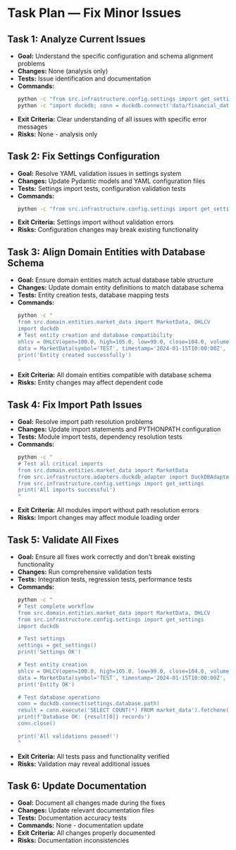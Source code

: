 # Task Plan — Fix Minor Issues

## Task 1: Analyze Current Issues
- **Goal:** Understand the specific configuration and schema alignment problems
- **Changes:** None (analysis only)
- **Tests:** Issue identification and documentation
- **Commands:**
  ```bash
  python -c "from src.infrastructure.config.settings import get_settings; print('Testing settings import...')"
  python -c "import duckdb; conn = duckdb.connect('data/financial_data.duckdb'); schema = conn.execute('PRAGMA table_info(market_data)').fetchall(); print('Schema:', [col[1] for col in schema]); conn.close()"
  ```
- **Exit Criteria:** Clear understanding of all issues with specific error messages
- **Risks:** None - analysis only

## Task 2: Fix Settings Configuration
- **Goal:** Resolve YAML validation issues in settings system
- **Changes:** Update Pydantic models and YAML configuration files
- **Tests:** Settings import tests, configuration validation tests
- **Commands:**
  ```bash
  python -c "from src.infrastructure.config.settings import get_settings; settings = get_settings(); print('Settings loaded successfully:', settings.database.path)"
  ```
- **Exit Criteria:** Settings import without validation errors
- **Risks:** Configuration changes may break existing functionality

## Task 3: Align Domain Entities with Database Schema
- **Goal:** Ensure domain entities match actual database table structure
- **Changes:** Update domain entity definitions to match database schema
- **Tests:** Entity creation tests, database mapping tests
- **Commands:**
  ```bash
  python -c "
  from src.domain.entities.market_data import MarketData, OHLCV
  import duckdb
  # Test entity creation and database compatibility
  ohlcv = OHLCV(open=100.0, high=105.0, low=99.0, close=104.0, volume=1000)
  data = MarketData(symbol='TEST', timestamp='2024-01-15T10:00:00Z', ohlcv=ohlcv, date_partition='2024-01-15')
  print('Entity created successfully')
  "
  ```
- **Exit Criteria:** All domain entities compatible with database schema
- **Risks:** Entity changes may affect dependent code

## Task 4: Fix Import Path Issues
- **Goal:** Resolve import path resolution problems
- **Changes:** Update import statements and PYTHONPATH configuration
- **Tests:** Module import tests, dependency resolution tests
- **Commands:**
  ```bash
  python -c "
  # Test all critical imports
  from src.domain.entities.market_data import MarketData
  from src.infrastructure.adapters.duckdb_adapter import DuckDBAdapter
  from src.infrastructure.config.settings import get_settings
  print('All imports successful')
  "
  ```
- **Exit Criteria:** All modules import without path resolution errors
- **Risks:** Import changes may affect module loading order

## Task 5: Validate All Fixes
- **Goal:** Ensure all fixes work correctly and don't break existing functionality
- **Changes:** Run comprehensive validation tests
- **Tests:** Integration tests, regression tests, performance tests
- **Commands:**
  ```bash
  python -c "
  # Test complete workflow
  from src.domain.entities.market_data import MarketData, OHLCV
  from src.infrastructure.config.settings import get_settings
  import duckdb
  
  # Test settings
  settings = get_settings()
  print('Settings OK')
  
  # Test entity creation
  ohlcv = OHLCV(open=100.0, high=105.0, low=99.0, close=104.0, volume=1000)
  data = MarketData(symbol='TEST', timestamp='2024-01-15T10:00:00Z', ohlcv=ohlcv, date_partition='2024-01-15')
  print('Entity OK')
  
  # Test database operations
  conn = duckdb.connect(settings.database.path)
  result = conn.execute('SELECT COUNT(*) FROM market_data').fetchone()
  print(f'Database OK: {result[0]} records')
  conn.close()
  
  print('All validations passed!')
  "
  ```
- **Exit Criteria:** All tests pass and functionality verified
- **Risks:** Validation may reveal additional issues

## Task 6: Update Documentation
- **Goal:** Document all changes made during the fixes
- **Changes:** Update relevant documentation files
- **Tests:** Documentation accuracy tests
- **Commands:** None - documentation update
- **Exit Criteria:** All changes properly documented
- **Risks:** Documentation inconsistencies
